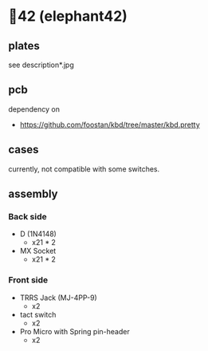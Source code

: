 # :elephant:42 (elephant42)

## plates

see description*.jpg


## pcb

dependency on

  - https://github.com/foostan/kbd/tree/master/kbd.pretty


## cases

currently, not compatible with some switches.


## assembly

### Back side

- D (1N4148)
  - x21 * 2
- MX Socket
  - x21 * 2

### Front side

- TRRS Jack (MJ-4PP-9)
  - x2
- tact switch
  - x2
- Pro Micro with Spring pin-header
  - x2
